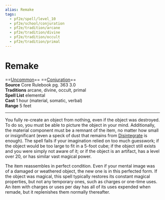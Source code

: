 ```yaml
---
alias: Remake
tags:
  - pf2e/spell/level_10
  - pf2e/school/conjuration
  - pf2e/tradition/arcane
  - pf2e/tradition/divine
  - pf2e/tradition/occult
  - pf2e/tradition/primal
---
```


# Remake

==[Uncommon](Uncommon.md)== ==[Conjuration](Conjuration.md)==  
__Source__ Core Rulebook pg. 363 3.0  
**Traditions** arcane, divine, occult, primal  
**Spell List** elemental  
**Cast** 1 hour (material, somatic, verbal)  
**Range** 5 feet

---

You fully re-create an object from nothing, even if the object was destroyed. To do so, you must be able to picture the object in your mind. Additionally, the material component must be a remnant of the item, no matter how small or insignificant (even a speck of dust that remains from [Disintegrate](Disintegrate.md) is enough). The spell fails if your imagination relied on too much guesswork; if the object would be too large to fit in a 5-foot cube; if the object still exists and you were simply not aware of it; or if the object is an artifact, has a level over 20, or has similar vast magical power.

The item reassembles in perfect condition. Even if your mental image was of a damaged or weathered object, the new one is in this perfected form. If the object was magical, this spell typically restores its constant magical properties, but not any temporary ones, such as charges or one-time uses. An item with charges or uses per day has all of its uses expended when remade, but it replenishes them normally thereafter.
